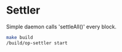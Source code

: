 # Settler

Simple daemon calls 'settleAll()' every block.

```bash
make build
/build/op-settler start
```